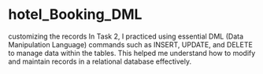 # hotel_Booking_DML
customizing the records 
In Task 2, I practiced using essential DML (Data Manipulation Language) commands such as INSERT, UPDATE, and DELETE to manage data within the tables. This helped me understand how to modify and maintain records in a relational database effectively.

